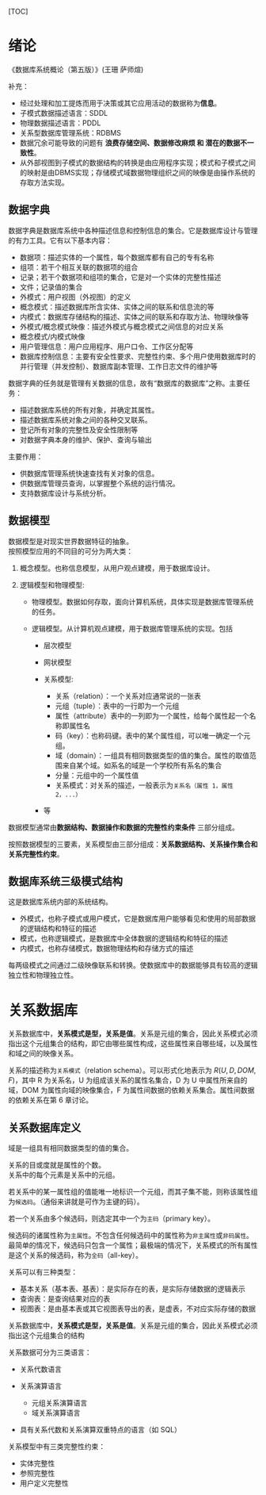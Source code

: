 [TOC]

# 绪论

《数据库系统概论（第五版）》(王珊 萨师煊)

补充：

- 经过处理和加工提炼而用于决策或其它应用活动的数据称为**信息**。
- 子模式数据描述语言：SDDL
- 物理数据描述语言：PDDL
- 关系型数据库管理系统：RDBMS
- 数据冗余可能导致的问题有 **浪费存储空间、数据修改麻烦 和 潜在的数据不一致性**。
- 从外部视图到子模式的数据结构的转换是由应用程序实现；模式和子模式之间的映射是由DBMS实现；存储模式域数据物理组织之间的映像是由操作系统的存取方法实现。

## 数据字典

数据字典是数据库系统中各种描述信息和控制信息的集合。它是数据库设计与管理的有力工具。它有以下基本内容：

- 数据项：描述实体的一个属性，每个数据库都有自己的专有名称
- 组项：若干个相互关联的数据项的组合
- 记录；若干个数据项和组项的集合，它是对一个实体的完整性描述
- 文件；记录值的集合
- 外模式：用户视图（外视图）的定义
- 概念模式：描述数据库所含实体、实体之间的联系和信息流的等
- 内模式：数据库存储结构的描述、实体之间的联系和存取方法、物理映像等
- 外模式/概念模式映像：描述外模式与概念模式之间信息的对应关系
- 概念模式/内模式映像
- 用户管理信息：用户应用程序、用户口令、工作区分配等
- 数据库控制信息：主要有安全性要求、完整性约束、多个用户使用数据库时的并行管理（并发控制）、数据库副本管理、工作日志文件的维护等

数据字典的任务就是管理有关数据的信息，故有“数据库的数据库”之称。主要任务：

- 描述数据库系统的所有对象，并确定其属性。
- 描述数据库系统对象之间的各种交叉联系。
- 登记所有对象的完整性及安全性限制等
- 对数据字典本身的维护、保护、查询与输出

主要作用：

- 供数据库管理系统快速查找有关对象的信息。
- 供数据库管理员查询，以掌握整个系统的运行情况。
- 支持数据库设计与系统分析。

## 数据模型

数据模型是对现实世界数据特征的抽象。  
按照模型应用的不同目的可分为两大类：

1. 概念模型。也称信息模型，从用户观点建模，用于数据库设计。
2. 逻辑模型和物理模型:

    - 物理模型。数据如何存取，面向计算机系统，具体实现是数据库管理系统的任务。
    - 逻辑模型。从计算机观点建模，用于数据库管理系统的实现。包括

         - 层次模型
         - 网状模型
         - 关系模型:

            - 关系（relation）：一个关系对应通常说的一张表
            - 元组（tuple）：表中的一行即为一个元组
            - 属性（attribute）表中的一列即为一个属性，给每个属性起一个名称即属性名
            - 码（key）：也称码键。表中的某个属性组，可以唯一确定一个元组。
            - 域（domain）：一组具有相同数据类型的值的集合。属性的取值范围来自某个域。如系名的域是一个学校所有系名的集合
            - 分量：元组中的一个属性值
            - 关系模式：对关系的描述，一般表示为`关系名（属性 1，属性 2，...）`

         - 等

数据模型通常由**数据结构、数据操作和数据的完整性约束条件** 三部分组成。

按照数据模型的三要素，关系模型由三部分组成：**关系数据结构、关系操作集合和关系完整性约束**。

## 数据库系统三级模式结构

这是数据库系统内部的系统结构。

- 外模式，也称子模式或用户模式，它是数据库用户能够看见和使用的局部数据的逻辑结构和特征的描述
- 模式，也称逻辑模式，是数据库中全体数据的逻辑结构和特征的描述
- 内模式，也称存储模式，数据物理结构和存储方式的描述

每两级模式之间通过二级映像联系和转换。使数据库中的数据能够具有较高的逻辑独立性和物理独立性。

# 关系数据库

关系数据库中，**关系模式是型，关系是值**。关系是元组的集合，因此关系模式必须指出这个元组集合的结构，即它由哪些属性构成，这些属性来自哪些域，以及属性和域之间的映像关系。

关系的描述称为`关系模式`（relation schema）。可以形式化地表示为 $R(U, D, DOM, F)$，其中 R 为关系名，U 为组成该关系的属性名集合，D 为 U 中属性所来自的域，DOM 为属性向域的映像集合，F 为属性间数据的依赖关系集合。属性间数据的依赖关系在第 6 章讨论。

## 关系数据库定义

域是一组具有相同数据类型的值的集合。

关系的目或度就是属性的个数。  
关系中的每个元素是关系中的元组。

若关系中的某一属性组的值能唯一地标识一个元组，而其子集不能，则称该属性组为`候选码`。（通俗来讲就是可作为主键的码）。

若一个关系由多个候选码，则选定其中一个为`主码`（primary key）。

候选码的诸属性称为`主属性`。不包含任何候选码中的属性称为`非主属性`或`非码属性`。最简单的情况下，候选码只包含一个属性；最极端的情况下，关系模式的所有属性是这个关系的候选码，称为`全码`（all-key）。

关系可以有三种类型：

- 基本关系（基本表、基表）：是实际存在的表，是实际存储数据的逻辑表示
- 查询表：是查询结果对应的表
- 视图表：是由基本表或其它视图表导出的表，是虚表，不对应实际存储的数据

关系数据库中，**关系模式是型，关系是值**。关系是元组的集合，因此关系模式必须指出这个元组集合的结构

关系数据可分为三类语言：

- 关系代数语言
- 关系演算语言

    - 元组关系演算语言
    - 域关系演算语言

- 具有关系代数和关系演算双重特点的语言（如 SQL）

关系模型中有三类完整性约束：

- 实体完整性
- 参照完整性
- 用户定义完整性
